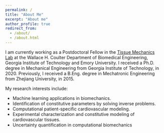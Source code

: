 ```yaml
---
permalink: /
title: "About Me"
excerpt: "About me"
author_profile: true
redirect_from: 
  - /about/
  - /about.html
---
```


I am currently working as a Postdoctoral Fellow in the [Tissue Mechanics Lab](http://www.tml.gatech.edu/) at the Wallace H. Coulter Department of Biomedical Engineering, Georgia Institute of Technology and Emory University. I received a Ph.D. degree in Mechanical Engineering from Georgia Institute of Technology, in 2020. Previously, I received a B.Eng. degree in Mechatronic Engineering from Zhejiang University, in 2015.

My research interests include:
* Machine learning applications in biomechanics.
* Identification of constitutive parameters by solving inverse problems.
* Computational patient-specific cardiovascular modeling.
* Experimental characterization and constitutive modeling of cardiovascular tissues.
* Uncertainty quantification in computational biomechanics
